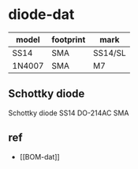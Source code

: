 
# diode-dat

| model  | footprint | mark    |
| ------ | --------- | ------- |
| SS14   | SMA       | SS14/SL |
| 1N4007 | SMA       | M7      |

## Schottky diode

Schottky diode SS14 DO-214AC SMA



## ref 

- [[BOM-dat]]